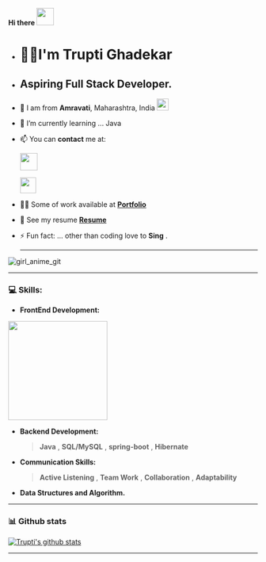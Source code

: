 **Hi there**  <img src="https://github.com/TheDudeThatCode/TheDudeThatCode/blob/master/Assets/Hi.gif" width="35px">
 - # 👨‍💻I'm Trupti Ghadekar
 - ## Aspiring Full Stack Developer.
 
- 🌱 I am from **Amravati**, Maharashtra, India <img src="https://github.com/TheDudeThatCode/TheDudeThatCode/blob/master/Assets/Earth.gif" width="24px">

- 🌱 I’m currently learning ... Java

- 📫 You can **contact** me at: 
 
  [<img src="https://cdn4.iconfinder.com/data/icons/social-media-logos-6/512/112-gmail_email_mail-512.png" alt="" width="35">](mailto:trupti16ghadekar@gmail.com)
  
  [<img src="https://github.com/TheDudeThatCode/TheDudeThatCode/blob/master/Assets/Linkedin.svg" alt="" width="32">](https://www.linkedin.com/in/trupti-ghadekar-9188ba138/)

- 👩‍💻 Some of work available at **<a href="https://truptirg.github.io/Trupti-Ghadekar.github.io/" target="_blank">Portfolio</a>**
- 💼 See my resume **<a href="https://drive.google.com/file/d/1nNdOErx-1roOHqaRY6oxM4J0LCqmOzUp/view?usp=sharing" target="_blank">Resume</a>**
- ⚡ Fun fact: ... other than coding love to **Sing** .
  <hr/>

![girl_anime_git](https://user-images.githubusercontent.com/101567088/191054310-00cf9b50-3747-4ea3-8318-e2dd644e253d.jpg)
  <hr/>

### 💻 **Skills**: 

- **FrontEnd Development:** 
 <img src="https://aws1.discourse-cdn.com/sitepoint/original/3X/b/5/b59a78e2ed76c705f3c0dcb300f3f222aefdcd99.png" alt="" width="200">

- **Backend Development:**
  > **Java** , **SQL/MySQL** , **spring-boot** , **Hibernate**

- **Communication Skills:**
  > **Active Listening** , **Team Work** , **Collaboration** , **Adaptability**
 
- **Data Structures and Algorithm.**
 <hr/>

### 📊 Github stats
 
 [![Trupti's github stats](https://github-readme-stats.vercel.app/api?username=TruptiRG)](https://github.com/TruptiRG/github-readme-stats)
  <hr/>


